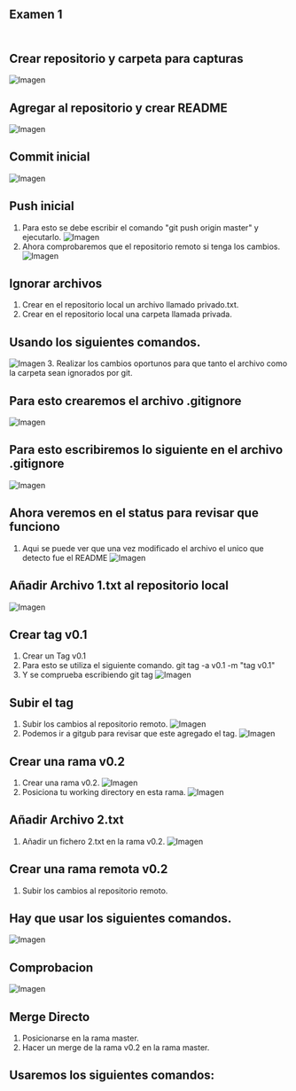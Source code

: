 ## Examen 1 <br> <br>
## Crear repositorio y carpeta para capturas <br>
![Imagen](IMAGENES/1.png)
## Agregar al repositorio y crear README <br>
![Imagen](IMAGENES/2.png)
## Commit inicial <br>
![Imagen](IMAGENES/3.png)
## Push inicial <br>
1. Para esto se debe escribir el comando "git push origin master" y ejecutarlo.
![Imagen](IMAGENES/PushInicial.png)
2. Ahora comprobaremos que el repositorio remoto si tenga los cambios.
![Imagen](IMAGENES/Comprobacion.png)
## Ignorar archivos <br>
1. Crear en el repositorio local un archivo llamado privado.txt.
2. Crear en el repositorio local una carpeta llamada privada. 
## Usando los siguientes comandos.
![Imagen](IMAGENES/Privado.png)
3. Realizar los cambios oportunos para que tanto el archivo como la carpeta sean ignorados por git. 
## Para esto crearemos el archivo .gitignore
![Imagen](IMAGENES/gitignore.png)
## Para esto escribiremos lo siguiente en el archivo .gitignore
![Imagen](IMAGENES/ignorar.png)
## Ahora veremos en el status para revisar que funciono
1. Aqui se puede ver que una vez modificado el archivo el unico que detecto fue el README
![Imagen](IMAGENES/Comprobar%20ignorar.png)
## Añadir Archivo 1.txt al repositorio local
![Imagen](IMAGENES/archivo1.png)
## Crear tag v0.1
1. Crear un Tag v0.1
2. Para esto se utiliza el siguiente comando. git tag -a v0.1 -m "tag v0.1"
3. Y se comprueba escribiendo git tag
![Imagen](IMAGENES/tagv0.1.png)
## Subir el tag <br>
1. Subir los cambios al repositorio remoto.
![Imagen](IMAGENES/agregado%20tag.png)
2. Podemos ir a gitgub para revisar que este agregado el tag.
![Imagen](IMAGENES/Comprobartag.png)
## Crear una rama v0.2
1. Crear una rama v0.2.
   ![Imagen](IMAGENES/crear%20rama.png)
2. Posiciona tu working directory en esta rama. 
   ![Imagen](IMAGENES/cabio%20de%20rama.png)
## Añadir Archivo 2.txt
1. Añadir un fichero 2.txt en la rama v0.2. 
![Imagen](IMAGENES/archivo%202.png)
## Crear una rama remota v0.2
1. Subir los cambios al repositorio remoto. 
## Hay que usar los siguientes comandos.
![Imagen](IMAGENES/Ramaremota.png)
## Comprobacion <br>
![Imagen](IMAGENES/ComprobacionRama.png)
## Merge Directo <br>
1. Posicionarse en la rama master. 
2. Hacer un merge de la rama v0.2 en la rama master. 
## Usaremos los siguientes comandos:


